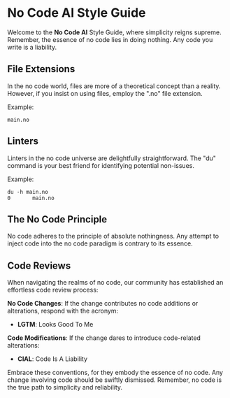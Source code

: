 # **No Code AI** Style Guide 

Welcome to the **No Code AI** Style Guide, where simplicity reigns supreme. Remember, the essence of no code lies in doing nothing. Any code you write is a liability.

## File Extensions
In the no code world, files are more of a theoretical concept than a reality. However, if you insist on using files, employ the ".no" file extension.

Example:
```nocodeai
main.no
```


## Linters
Linters in the no code universe are delightfully straightforward. The "du" command is your best friend for identifying potential non-issues.

Example:
```nocodeai
du -h main.no
0       main.no
```


## The No Code Principle
No code adheres to the principle of absolute nothingness. Any attempt to inject code into the no code paradigm is contrary to its essence.

## Code Reviews
When navigating the realms of no code, our community has established an effortless code review process:

**No Code Changes**: If the change contributes no code additions or alterations, respond with the acronym:
- **LGTM**: Looks Good To Me

**Code Modifications**: If the change dares to introduce code-related alterations:
- **CIAL**: Code Is A Liability

Embrace these conventions, for they embody the essence of no code. Any change involving code should be swiftly dismissed. Remember, no code is the true path to simplicity and reliability.
